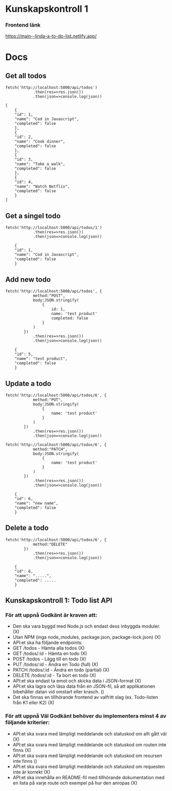 # Kunskapskontroll 1

### Frontend länk

https://main--linda-a-to-do-list.netlify.app/

# Docs

## Get all todos

```GET
fetch('http://localhost:5000/api/todos')
            .then(res=>res.json())
            .then(json=>console.log(json))
```

```OUTPUT
[
    {
    "id": 1,
    "name": "Cod in Javascript",
    "completed": false
    },
    {
    "id": 2,
    "name": "Cook dinner",
    "completed": false
    },
    {
    "id": 3,
    "name": "Take a walk",
    "completed": false
    },
    {
    "id": 4,
    "name": "Watch Netflix",
    "completed": false
    }
]
```

## Get a singel todo

```GET:id
fetch('http://localhost:5000/api/todos/1')
            .then(res=>res.json())
            .then(json=>console.log(json))
```

```OUTPUT
    {
    "id": 1,
    "name": "Cod in Javascript",
    "completed": false
    }
```

## Add new todo

```POST
fetch('http://localhost:5000/api/todos', {
            method:"POST",
            body:JSON.stringify(
                {
                    id: 1,
                    name: 'test product'
                    completed: false
                }
            )
        })
            .then(res=>res.json())
            .then(json=>console.log(json))
```

```OUTPUT
    {
    "id": 5,
    "name": "test product",
    "completed": false
    }
```

## Update a todo

```PUT
fetch('http://localhost:5000/api/todos/6', {
            method:"PUT",
            body:JSON.stringify(
                {
                    name: 'test product'
                }
            )
        })
            .then(res=>res.json())
            .then(json=>console.log(json))
```

```PATCH
fetch('http://localhost:5000/api/todos/6', {
            method:"PATCH",
            body:JSON.stringify(
                {
                    name: 'test product'
                }
            )
        })
            .then(res=>res.json())
            .then(json=>console.log(json))
```

```OUTPUT
    {
    "id": 6,
    "name": "new name",
    "completed": false
    }
```

## Delete a todo

```DELETE
fetch('http://localhost:5000/api/todos/6', {
            method:"DELETE"
        })
            .then(res=>res.json())
            .then(json=>console.log(json))
```

```OUTPUT
    {
    "id": 6,
    "name": ".....",
    "completed": .....
    }
```

## Kunskapskontroll 1: Todo list API

### För att uppnå Godkänt är kraven att:

- Den ska vara byggd med Node.js och endast dess inbyggda moduler. (X)
- Utan NPM (inga node_modules, package.json, package-lock.json) (X)
- API:et ska ha följande endpoints:
- GET /todos - Hämta alla todos (X)
- GET /todos/:id - Hämta en todo (X)
- POST /todos - Lägg till en todo (X)
- PUT /todos/:id - Ändra en Todo (full) (X)
- PATCH /todos/:id - Ändra en todo (partial) (X)
- DELETE /todos/:id - Ta bort en todo (X)
- API:et ska endast ta emot och skicka data i JSON-format (X)
- API:et ska lagra och läsa data från en JSON-fil, så att applikationen bibehåller datan vid omstart eller krasch. ()
- Det ska finnas en tillhörande frontend av valfritt slag (ex. Todo-listen från K1 eller K2) (X)

### För att uppnå Väl Godkänt behöver du implementera minst 4 av följande kriterier:

- API:et ska svara med lämpligt meddelande och statuskod om allt gått väl (X)
- API:et ska svara med lämpligt meddelande och statuskod om routen inte finns (X)
- API:et ska svara med lämpligt meddelande och statuskod om resursen inte finns ()
- API:et ska svara med lämpligt meddelande och statuskod om requesten inte är korrekt (X)
- API:et ska innehålla en README-fil med tillhörande dokumentation med en lista på varje route och exempel på hur den anropas (X)
